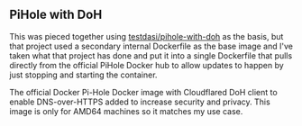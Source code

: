## PiHole with DoH

This was pieced together using [testdasi/pihole-with-doh](https://github.com/testdasi/pihole-with-doh) as the basis, but that project used a secondary internal Dockerfile as the base image and I've taken what that project has done and put it into a single Dockerfile that pulls directly from the official PiHole Docker hub to allow updates to happen by just stopping and starting the container.

The official Docker Pi-Hole Docker image with Cloudflared DoH client to enable DNS-over-HTTPS added to increase security and privacy. This image is only for AMD64 machines so it matches my use case.
